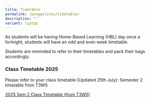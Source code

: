 ```yaml
---
title: Timetable
permalink: /punggolites/timetable/
description: ""
variant: tiptap
---
```

<p>As students will be having Home-Based Learning (HBL) day once a fortnight,
students will have an odd and even week timetable.</p>
<p>Students are reminded to refer to their timetables and pack their bags
accordingly.</p>
<p></p>
<h3><strong>Class Timetable 2025</strong></h3>
<p>Please refer to&nbsp;your class timetable (Updated 25th July):&nbsp;Semester
2 timetable from T3W5</p>
<p><a href="/files/2025_Timetable_for_each_class_Sem_2__from_T3W5_.pdf" rel="noopener nofollow" target="_blank">2025 Sem 2 Class Timetable (from T3W5)</a>
</p>
<p></p>